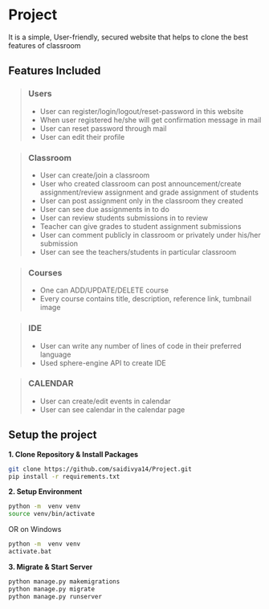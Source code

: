 # Project

It is a simple, User-friendly, secured website that helps to clone the best features of classroom

## Features Included

>  ### Users
>  - User can register/login/logout/reset-password in this website
>  - When user registered he/she will get confirmation message in mail
>  - User can reset password through mail
>  - User can edit their profile

>  ### Classroom
>  - User can create/join a classroom
>  - User who created classroom can post announcement/create assignment/review assignment and grade assignment of students
>  - User can post assignment only in the classroom they created
>  - User can see due assignments in to do
>  - User can review students submissions in to review
>  - Teacher can give grades to student assignment submissions 
>  - User can comment publicly in classroom or privately under his/her submission
>  - User can see the teachers/students in particular classroom 

>  ### Courses
> - One can ADD/UPDATE/DELETE course
> - Every course contains title, description, reference link, tumbnail image

>  ### IDE
>  - User can write any number of lines of code in their preferred language
>  - Used sphere-engine API to create IDE

> ### CALENDAR
> - User can create/edit events in calendar
> - User can see calendar in the calendar page

## Setup the project 

**1. Clone Repository & Install Packages**
```sh
git clone https://github.com/saidivya14/Project.git
pip install -r requirements.txt
```

**2. Setup Environment**
```sh
python -m  venv venv
source venv/bin/activate
``````
OR on Windows
```sh
python -m  venv venv
activate.bat
``````

**3. Migrate & Start Server**
```sh
python manage.py makemigrations
python manage.py migrate
python manage.py runserver
```
